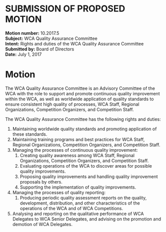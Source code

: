 # SUBMISSION OF PROPOSED MOTION

**Motion number:** 10.2017.5  
**Subject:** WCA Quality Assurance Committee  
**Intent:** Rights and duties of the WCA Quality Assurance Committee  
**Submitted by:** Board of Directors  
**Date:** July 1, 2017  

# Motion

The WCA Quality Assurance Committee is an Advisory Committee of the WCA with the role to support and promote continuous quality improvement within the WCA, as well as worldwide application of quality standards to ensure consistent high quality of processes, WCA Staff, Regional Organizations, Competition Organizers, and Competition Staff.

The WCA Quality Assurance Committee has the following rights and duties:

1. Maintaining worldwide quality standards and promoting application of these standards.
2. Maintaining training programs and best practices for WCA Staff, Regional Organizations, Competition Organizers, and Competition Staff.
3. Managing the processes of continuous quality improvement:
   1. Creating quality awareness among WCA Staff, Regional Organizations, Competition Organizers, and Competition Staff.
   2. Evaluating operations of the WCA to discover areas for possible quality improvements.
   3. Proposing quality improvements and handling quality improvement proposals by others.
   4. Supporting the implementation of quality improvements.
4. Managing the processes of quality reporting:
   1. Producing periodic quality assessment reports on the quality, development, distribution, and other characteristics of the operations of the WCA and of WCA Competitions.
5. Analysing and reporting on the qualitative performance of WCA Delegates to WCA Senior Delegates, and advising on the promotion and demotion of WCA Delegates.
